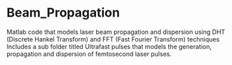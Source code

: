 # Beam_Propagation
Matlab code that models laser beam propagation and dispersion using DHT (Discrete Hankel Transform) and FFT (Fast Fourier Transform) techniques
Includes a sub folder titled Ultrafast pulses that models the generation, propagation and dispersion of femtosecond laser pulses.
